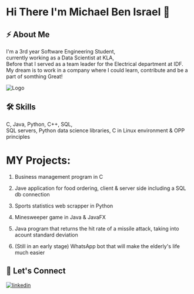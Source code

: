 
# Hi There I'm Michael Ben Israel   👋

## ⚡ About Me
I'm a 3rd year Software Engineering Student,\
currently working as a Data Scientist at KLA,\
Before that I served as a team leader for the Electrical department at IDF.\
My dream is to work in a company where I could learn, contribute and be a part of somthing Great!

![Logo](https://media.istockphoto.com/vectors/dream-big-silhouette-of-man-with-raised-arms-looking-at-the-open-to-vector-id1252341000?k=20&m=1252341000&s=612x612&w=0&h=F-pFF46SoeCsUVO0HMzhH6W6tBOVRH_1L2x87bgvDiI=)

## 🛠 Skills
C, Java, Python, C++, SQL,\
SQL servers, Python data science libraries, C in Linux environment & OPP principles


# MY Projects:

1.  Business management program in C

2.  Jave application for food ordering, client & server side including a SQL db connection

3.  Sports statistics web scrapper in Python

4.  Minesweeper game in Java & JavaFX

5.  Java program that returns the hit rate of a missile attack, taking into acount standard deviation

6.  (Still in an early stage) WhatsApp bot that will make the elderly's life much easier
## 🔗 Let's Connect
[![linkedin](https://img.shields.io/badge/linkedin-0A66C2?style=for-the-badge&logo=linkedin&logoColor=white)](https://www.linkedin.com/)
